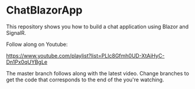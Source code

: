 # ChatBlazorApp
This repository shows you how to build a chat application using Blazor and SignalR.

Follow along on Youtube:

https://www.youtube.com/playlist?list=PLlc8Gfmh0UD-XtAiHyC-Dn1Px0qUYBgLe

The master branch follows along with the latest video. Change branches to get the code that corresponds to the end of the you're watching.
